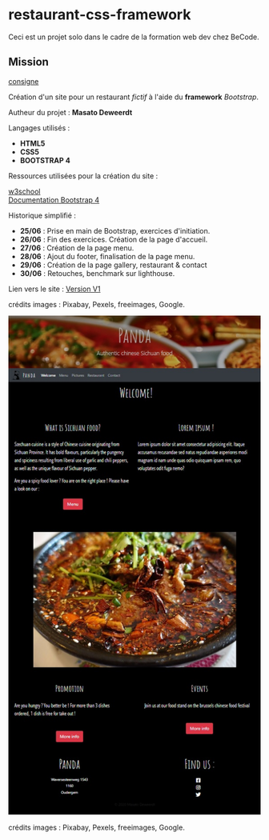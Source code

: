 # restaurant-css-framework

Ceci est un projet solo dans le cadre de la formation web dev chez BeCode.

## Mission

[consigne](https://github.com/becodeorg/BXL-Swartz-3-21/blob/master/03-HTML-CSS/bootstrap/restaurant.adoc) 

Création d'un site pour un restaurant *fictif* à l'aide du **framework** *Bootstrap*.

Autheur du projet : **Masato Deweerdt**

Langages utilisés :

* **HTML5**
* **CSS5**
* **BOOTSTRAP 4**

Ressources utilisées pour la création du site :

[w3school](https://www.w3schools.com/)  
[Documentation Bootstrap 4](https://getbootstrap.com/docs/4.1/getting-started/introduction/)

Historique simplifié :

* **25/06** : Prise en main de Bootstrap, exercices d'initiation.
* **26/06** : Fin des exercices. Création de la page d'accueil.
* **27/06** : Création de la page menu.
* **28/06** : Ajout du footer, finalisation de la page menu.
* **29/06** : Création de la page gallery, restaurant & contact
* **30/06** : Retouches, benchmark sur lighthouse.

Lien vers le site : [Version V1](https://masatodeweerdt.github.io/restaurant-css-framework/.)

crédits images : Pixabay, Pexels, freeimages, Google.

![V1 Screenshot](/screenshots/V1.jpg)

crédits images : Pixabay, Pexels, freeimages, Google.
